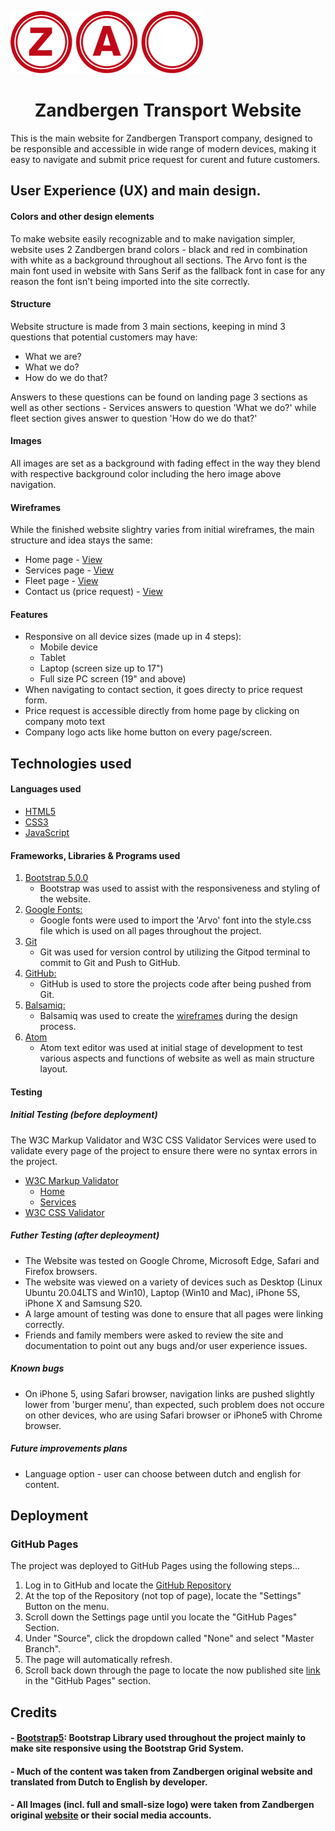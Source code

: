  ![Optional Text](https://raw.githubusercontent.com/MarisKX/Code-Institute-Milestone-Project-1/master/assets/images/logo-full.png)

**<h1 align="center">Zandbergen Transport Website</h1>**

This is the main website for Zandbergen Transport company, designed
to be responsible and accessible in wide range of modern devices, making
it easy to navigate and submit price request for curent and future customers.

## User Experience (UX) and main design.

#### Colors and other design elements
To make website easily recognizable and to make navigation simpler, website uses 2 Zandbergen brand colors - 
black and red in combination with white as a background throughout all sections. 
The Arvo font is the main font used in website with Sans Serif as the fallback font 
in case for any reason the font isn't being imported into the site correctly.

#### Structure
Website structure is made from 3 main sections, keeping in mind 3 questions that potential customers may have:
- What we are?
- What we do?
- How do we do that?

Answers to these questions can be found on landing page 3 sections as well as other sections - Services answers to question 'What we do?' while fleet section gives answer to question 'How do we do that?'

#### Images

All images are set as a background with fading effect in the way they blend with respective background color including the hero image above navigation.

#### Wireframes

While the finished website slightry varies from initial wireframes, the main structure and idea stays the same:

- Home page - [View](https://github.com/MarisKX/Code-Institute-Milestone-Project-1/blob/master/documentation/Home.pdf)
- Services page - [View](https://github.com/MarisKX/Code-Institute-Milestone-Project-1/blob/master/documentation/Services-section.pdf)
- Fleet page - [View](https://github.com/MarisKX/Code-Institute-Milestone-Project-1/blob/master/documentation/Fleet-section.pdf)
- Contact us (price request) - [View](https://github.com/MarisKX/Code-Institute-Milestone-Project-1/blob/master/documentation/Contact-section.pdf)

#### Features 
- Responsive on all device sizes (made up in 4 steps):
    - Mobile device 
    - Tablet 
    - Laptop (screen size up to 17")
    - Full size PC screen (19" and above)
- When navigating to contact section, it goes directy to price request form.
- Price request is accessible directly from home page by clicking on company moto text
- Company logo acts like home button on every page/screen.

## Technologies used

#### Languages used
- [HTML5](https://en.wikipedia.org/wiki/HTML5) 
- [CSS3](https://en.wikipedia.org/wiki/CSS#CSS_3) 
- [JavaScript](https://en.wikipedia.org/wiki/JavaScript)

#### Frameworks, Libraries & Programs used

1. [Bootstrap 5.0.0](https://getbootstrap.com/docs/5.0/getting-started/introduction/)
   - Bootstrap was used to assist with the responsiveness and styling of the website.
1. [Google Fonts:](https://fonts.google.com/)
    - Google fonts were used to import the 'Arvo' font into the style.css file which is used on all pages throughout the project.
1. [Git](https://git-scm.com/)
    - Git was used for version control by utilizing the Gitpod terminal to commit to Git and Push to GitHub.
1. [GitHub:](https://github.com/)
    - GitHub is used to store the projects code after being pushed from Git.
1. [Balsamiq:](https://balsamiq.com/)
    - Balsamiq was used to create the [wireframes](https://github.com/MarisKX/Code-Institute-Milestone-Project-1/tree/master/assets/wireframes) during the design process.
1. [Atom](https://atom.io/)
    - Atom text editor was used at initial stage of development to test various aspects and functions of website as well as main structure layout.

#### Testing

##### Initial Testing (before deployment)

The W3C Markup Validator and W3C CSS Validator Services were used to validate every page of the project to ensure there were no syntax errors in the project.
- [W3C Markup Validator](https://validator.w3.org/#validate_by_input)
    - [Home]()
    - [Services]()
- [W3C CSS Validator](https://jigsaw.w3.org/css-validator/#validate_by_input)

##### Futher Testing (after depleoyment)

-   The Website was tested on Google Chrome, Microsoft Edge, Safari and Firefox browsers.
-   The website was viewed on a variety of devices such as Desktop (Linux Ubuntu 20.04LTS and Win10), Laptop (Win10 and Mac), iPhone 5S, iPhone X and Samsung S20.
-   A large amount of testing was done to ensure that all pages were linking correctly.
-   Friends and family members were asked to review the site and documentation to point out any bugs and/or user experience issues.

##### Known bugs

- On iPhone 5, using Safari browser, navigation links are pushed slightly lower from 'burger menu', than expected, such problem does not occure on other devices, who are using Safari browser or iPhone5 with Chrome browser.

##### Future improvements plans

- Language option - user can choose between dutch and english for content.

## Deployment

### GitHub Pages

The project was deployed to GitHub Pages using the following steps...

1. Log in to GitHub and locate the [GitHub Repository](https://github.com/)
2. At the top of the Repository (not top of page), locate the "Settings" Button on the menu.
3. Scroll down the Settings page until you locate the "GitHub Pages" Section.
4. Under "Source", click the dropdown called "None" and select "Master Branch".
5. The page will automatically refresh.
6. Scroll back down through the page to locate the now published site [link](https://mariskx.github.io/Code-Institute-Milestone-Project-1/index.html) in the "GitHub Pages" section.

## Credits

#### - [Bootstrap5](https://getbootstrap.com/docs/5.0/getting-started/introduction/): Bootstrap Library used throughout the project mainly to make site responsive using the Bootstrap Grid System.
#### - Much of the content was taken from Zandbergen original website and translated from Dutch to English by developer. 
#### - All Images (incl. full and small-size logo) were taken from Zandbergen original [website](https://www.zandbergentransport.nl/) or their social media accounts.

